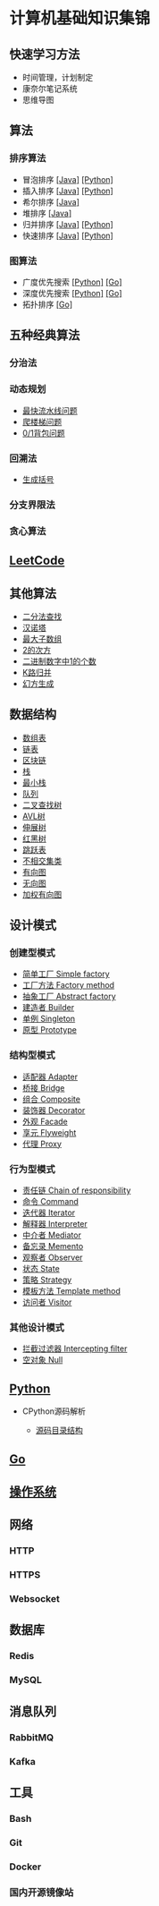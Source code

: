 # 计算机基础知识集锦

## 快速学习方法

* 时间管理，计划制定
* 康奈尔笔记系统
* 思维导图

## 算法

### 排序算法

* 冒泡排序 [[Java]](https://github.com/Blueswing/CS-CheatSheet/blob/master/java_workspace/src/algorithm/sorting/SortingAlgorithms.java) [[Python]](https://github.com/Blueswing/CS-CheatSheet/blob/master/algorithm/sort.py#L1)
* 插入排序 [[Java]](https://github.com/Blueswing/CS-CheatSheet/blob/master/java_workspace/src/algorithm/sorting/SortingAlgorithms.java) [[Python]](https://github.com/Blueswing/CS-CheatSheet/blob/master/algorithm/sort.py#L18)
* 希尔排序 [[Java]](https://github.com/Blueswing/CS-CheatSheet/blob/master/java_workspace/src/algorithm/sorting/SortingAlgorithms.java)
* 堆排序 [[Java]](https://github.com/Blueswing/CS-CheatSheet/blob/master/java_workspace/src/algorithm/sorting/SortingAlgorithms.java)
* 归并排序 [[Java]](https://github.com/Blueswing/CS-CheatSheet/blob/master/java_workspace/src/algorithm/sorting/SortingAlgorithms.java) [[Python]](https://github.com/Blueswing/CS-CheatSheet/blob/master/algorithm/sort.py#L38)
* 快速排序 [[Java]](https://github.com/Blueswing/CS-CheatSheet/blob/master/java_workspace/src/algorithm/sorting/SortingAlgorithms.java) [[Python]](https://github.com/Blueswing/CS-CheatSheet/blob/master/algorithm/sort.py#L97)

### 图算法

* 广度优先搜索 [[Python]](https://github.com/Blueswing/CS-CheatSheet/blob/master/data_structure/graph.py#L60) [[Go]](https://github.com/Blueswing/CS-CheatSheet/blob/master/go_workspace/src/go-algorithm/adt/graph/bfs.go)
* 深度优先搜索 [[Python]](https://github.com/Blueswing/CS-CheatSheet/blob/master/data_structure/graph.py#L100) [[Go]](https://github.com/Blueswing/CS-CheatSheet/blob/master/go_workspace/src/go-algorithm/adt/graph/dfs.go)
* 拓扑排序 [[Go]]([[Go]](https://github.com/Blueswing/CS-CheatSheet/blob/master/go_workspace/src/go-algorithm/adt/graph/topsort.go))

## 五种经典算法

### 分治法

### 动态规划

* [最快流水线问题](https://github.com/Blueswing/AUD_Python/blob/master/algorithm/dynamic_programming.py#L11)
* [爬楼梯问题](https://github.com/Blueswing/AUD_Python/blob/master/algorithm/dynamic_programming.py#L65)
* [0/1背包问题](https://github.com/Blueswing/AUD_Python/blob/master/algorithm/dynamic_programming.py#L93)

### 回溯法

* [生成括号](https://github.com/Blueswing/AUD_Python/tree/master/leetcode/22_generate_parenthesis.py)

### 分支界限法

### 贪心算法

## [LeetCode](https://github.com/Blueswing/AUD_Python/tree/master/leetcode)

## 其他算法

* [二分法查找](https://github.com/Blueswing/AUD_Python/tree/master/algorithm/binary_search.py)
* [汉诺塔](https://github.com/Blueswing/AUD/blob/master/src/algorithm/recursion/HanoiTower.java)
* [最大子数组](https://github.com/Blueswing/AUD/blob/master/src/algorithm/dynamic_programming/MaximumSubArray.java)
* [2的次方](https://github.com/Blueswing/AUD/blob/master/src/algorithm/Util.java)
* [二进制数字中1的个数](https://github.com/Blueswing/AUD/blob/master/src/algorithm/Util.java)
* [K路归并](https://github.com/Blueswing/AUD_Python/tree/master/algorithm/k_way_merge.py)
* [幻方生成](https://github.com/Blueswing/AUD_Python/tree/master/algorithm/magic_square.py)

## 数据结构

* [数组表](https://github.com/Blueswing/AUD/blob/master/src/data_structure/list/ArrayList.java)
* [链表](https://github.com/Blueswing/AUD/blob/master/src/data_structure/list/LinkedList.java)
* [区块链](https://github.com/Blueswing/AUD_Python/blob/master/data_structure/blockchain.py)
* [栈](https://github.com/Blueswing/AUD/blob/master/src/data_structure/list/Stack.java)
* [最小栈](https://github.com/Blueswing/AUD/blob/master/src/data_structure/list/MinStack.java)
* [队列](https://github.com/Blueswing/AUD/blob/master/src/data_structure/list/QueueList.java)
* [二叉查找树](https://github.com/Blueswing/AUD/blob/master/src/data_structure/tree/BinarySearchTree.java)
* [AVL树](https://github.com/Blueswing/AUD/blob/master/src/data_structure/tree/AVLTree.java)
* [伸展树](https://github.com/Blueswing/AUD/blob/master/src/data_structure/tree/SplayTree.java)
* [红黑树](https://github.com/Blueswing/AUD_Python/blob/master/data_structure/red_black_tree.py)
* [跳跃表](https://github.com/Blueswing/AUD_Python/blob/master/data_structure/skip_list.py)
* [不相交集类](https://github.com/Blueswing/AUD/blob/master/src/data_structure/DisjointSets.java)
* [有向图](https://github.com/Blueswing/AUD/blob/master/src/data_structure/graph/DirectedGraph.java)
* [无向图](https://github.com/Blueswing/AUD/blob/master/src/data_structure/graph/UndirectedGraph.java)
* [加权有向图](https://github.com/Blueswing/AUD/blob/master/src/data_structure/graph/WeightedGraph.java)

## 设计模式

### 创建型模式

* [简单工厂 Simple factory](https://github.com/Blueswing/AUD_Python/blob/master/design_pattern/simple_factory.py)
* [工厂方法 Factory method](https://github.com/Blueswing/AUD_Python/blob/master/design_pattern/factory_method.py)
* [抽象工厂 Abstract factory](https://github.com/Blueswing/AUD_Python/blob/master/design_pattern/abstract_factory.py)
* [建造者 Builder](https://github.com/Blueswing/AUD_Python/blob/master/design_pattern/builder.py)
* [单例 Singleton](https://github.com/Blueswing/AUD_Python/blob/master/design_pattern/singleton.py)
* [原型 Prototype](https://github.com/Blueswing/AUD_Python/blob/master/design_pattern/prototype.py)

### 结构型模式

* [适配器 Adapter](https://github.com/Blueswing/AUD_Python/blob/master/design_pattern/adapter.py)
* [桥接 Bridge](https://github.com/Blueswing/AUD_Python/blob/master/design_pattern/bridge.py)
* [组合 Composite](https://github.com/Blueswing/AUD_Python/blob/master/design_pattern/composite.py)
* [装饰器 Decorator](https://github.com/Blueswing/AUD_Python/blob/master/design_pattern/decorator.py)
* [外观 Facade](https://github.com/Blueswing/AUD_Python/blob/master/design_pattern/facade.py)
* [享元 Flyweight](https://github.com/Blueswing/AUD_Python/blob/master/design_pattern/flyweight.py)
* [代理 Proxy](https://github.com/Blueswing/AUD_Python/blob/master/design_pattern/proxy.py)

### 行为型模式

* [责任链 Chain of responsibility](https://github.com/Blueswing/AUD_Python/blob/master/design_pattern/chain.py)
* [命令 Command](https://github.com/Blueswing/AUD_Python/blob/master/design_pattern/command.py)
* [迭代器 Iterator](https://github.com/Blueswing/AUD_Python/blob/master/design_pattern/iterator.py)
* [解释器 Interpreter](https://github.com/Blueswing/AUD_Python/blob/master/design_pattern/interpreter.py)
* [中介者 Mediator](https://github.com/Blueswing/AUD_Python/blob/master/design_pattern/mediator.py)
* [备忘录 Memento](https://github.com/Blueswing/AUD_Python/blob/master/design_pattern/memento.py)
* [观察者 Observer](https://github.com/Blueswing/AUD_Python/blob/master/design_pattern/observer.py)
* [状态 State](https://github.com/Blueswing/AUD_Python/blob/master/design_pattern/state.py)
* [策略 Strategy](https://github.com/Blueswing/AUD_Python/blob/master/design_pattern/strategy.py)
* [模板方法 Template method](https://github.com/Blueswing/AUD_Python/blob/master/design_pattern/template_method.py)
* [访问者 Visitor](https://github.com/Blueswing/AUD_Python/blob/master/design_pattern/visitor.py)

### 其他设计模式

* [拦截过滤器 Intercepting filter](https://github.com/Blueswing/AUD_Python/blob/master/design_pattern/filter.py)
* [空对象 Null](https://github.com/Blueswing/AUD_Python/blob/master/design_pattern/null.py)

## [Python](https://github.com/Blueswing/CS-CheatSheet/blob/master/python_workspace)

* CPython源码解析
  
  * [源码目录结构](https://github.com/Blueswing/CS-CheatSheet/blob/master/python/CPython.md)

## [Go](https://github.com/Blueswing/CS-CheatSheet/blob/master/go_workspace)

## [操作系统](https://github.com/Blueswing/CS-CheatSheet/blob/master/os)

## 网络

### HTTP

### HTTPS

### Websocket

## 数据库

### Redis

### MySQL

## 消息队列

### RabbitMQ

### Kafka

## 工具

### Bash

### Git

### Docker

### 国内开源镜像站
